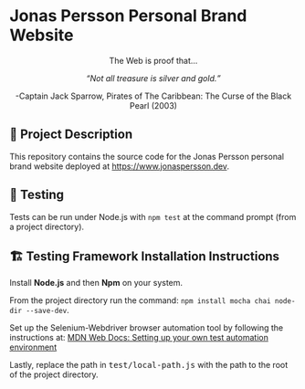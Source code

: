 # Jonas Persson Personal Brand Website

<p align="center">The Web is proof that...<br></p>
<p align="center"><em><q>Not all treasure is silver and gold.</q></em></p>
<p align="center">-Captain Jack Sparrow, Pirates of The Caribbean: The Curse of the Black Pearl (2003)</p>

## 🚀 Project Description
This repository contains the source code for the Jonas Persson personal brand website deployed at https://www.jonaspersson.dev.

## 🦺 Testing
Tests can be run under Node.js with `npm test` at the command prompt (from a project directory).

## 🏗️ Testing Framework Installation Instructions

Install **Node.js** and then **Npm** on your system.

From the project directory run the command: ```npm install mocha chai node-dir --save-dev```.

Set up the Selenium-Webdriver browser automation tool by following the instructions at: 
<a href="https://developer.mozilla.org/en-US/docs/Learn/Tools_and_testing/Cross_browser_testing/Your_own_automation_environment">MDN Web Docs: Setting up your own test automation environment</a>

Lastly, replace the path in <samp>test/local-path.js</samp> with the path to the root of the project directory.

